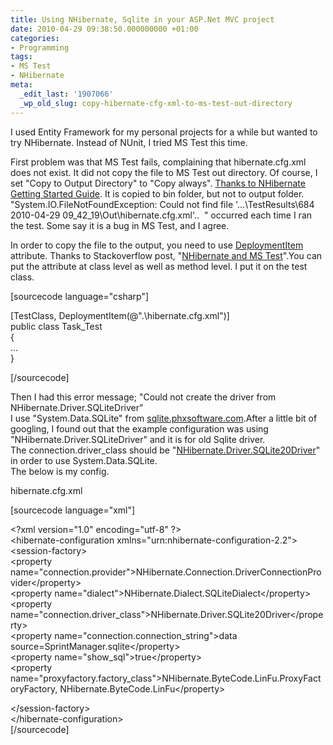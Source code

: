 ```yaml
---
title: Using NHibernate, Sqlite in your ASP.Net MVC project
date: 2010-04-29 09:38:50.000000000 +01:00
categories:
- Programming
tags:
- MS Test
- NHibernate
meta:
  _edit_last: '1907066'
  _wp_old_slug: copy-hibernate-cfg-xml-to-ms-test-out-directory
---
```

<p>I used Entity Framework for my personal projects for a while but wanted to try NHibernate. Instead of NUnit, I tried MS Test this time.</p>
<p>First problem was that MS Test fails, complaining that hibernate.cfg.xml does not exist. It did not copy the file to MS Test out directory. Of course, I set "Copy to Output Directory" to "Copy always". <a href="http://nhforge.org/wikis/howtonh/your-first-nhibernate-based-application.aspx">Thanks to NHibernate Getting Started Guide</a>. It is copied to bin folder, but not to output folder. "System.IO.FileNotFoundException: Could not find file '...\TestResults\684 2010-04-29 09_42_19\Out\hibernate.cfg.xml'..  " occurred each time I ran the test. Some say it is a bug in MS Test, and I agree.</p>
<p>In order to copy the file to the output, you need to use <a href="http://msdn.microsoft.com/en-us/library/microsoft.visualstudio.testtools.webtesting.deploymentitemattribute%28VS.80%29.aspx">DeploymentItem</a> attribute. Thanks to Stackoverflow post, "<a href="http://stackoverflow.com/questions/20173/mstest-and-nhibernate">NHibernate and MS Test</a>".You can put the attribute at class level as well as method level. I put it on the test class.</p>
<p>[sourcecode language="csharp"]</p>
<p>[TestClass, DeploymentItem(@&quot;.\hibernate.cfg.xml&quot;)]<br />
public class Task_Test<br />
{<br />
    ...<br />
}</p>
<p>[/sourcecode]</p>
<p>Then I had this error message; "Could not create the driver from NHibernate.Driver.SQLiteDriver"<br />
I use "System.Data.SQLite" from <a href="http://sqlite.phxsoftware.com/">sqlite.phxsoftware.com</a>.After a little bit of googling, I found out that the example configuration was using "NHibernate.Driver.SQLiteDriver" and it is for old Sqlite driver.<br />
The connection.driver_class should be "<a href="http://sqlite.phxsoftware.com/forums/t/564.aspx">NHibernate.Driver.SQLite20Driver</a>" in order to use System.Data.SQLite.<br />
The below is my config.</p>
<p>hibernate.cfg.xml</p>
<p>[sourcecode language="xml"]</p>
<p>&lt;?xml version=&quot;1.0&quot; encoding=&quot;utf-8&quot; ?&gt;<br />
&lt;hibernate-configuration xmlns=&quot;urn:nhibernate-configuration-2.2&quot;&gt;<br />
 &lt;session-factory&gt;<br />
 &lt;property name=&quot;connection.provider&quot;&gt;NHibernate.Connection.DriverConnectionProvider&lt;/property&gt;<br />
 &lt;property name=&quot;dialect&quot;&gt;NHibernate.Dialect.SQLiteDialect&lt;/property&gt;<br />
 &lt;property name=&quot;connection.driver_class&quot;&gt;NHibernate.Driver.SQLite20Driver&lt;/property&gt;<br />
 &lt;property name=&quot;connection.connection_string&quot;&gt;data source=SprintManager.sqlite&lt;/property&gt;<br />
 &lt;property name=&quot;show_sql&quot;&gt;true&lt;/property&gt;<br />
 &lt;property name=&quot;proxyfactory.factory_class&quot;&gt;NHibernate.ByteCode.LinFu.ProxyFactoryFactory, NHibernate.ByteCode.LinFu&lt;/property&gt;</p>
<p> &lt;/session-factory&gt;<br />
&lt;/hibernate-configuration&gt;<br />
[/sourcecode]</p>
